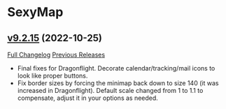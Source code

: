 # SexyMap

## [v9.2.15](https://github.com/funkydude/SexyMap/tree/v9.2.15) (2022-10-25)
[Full Changelog](https://github.com/funkydude/SexyMap/compare/v9.2.14...v9.2.15) [Previous Releases](https://github.com/funkydude/SexyMap/releases)

- Final fixes for Dragonflight. Decorate calendar/tracking/mail icons to look like proper buttons.  
- Fix border sizes by forcing the minimap back down to size 140 (it was increased in Dragonflight). Default scale changed from 1 to 1.1 to compensate, adjust it in your options as needed.  
